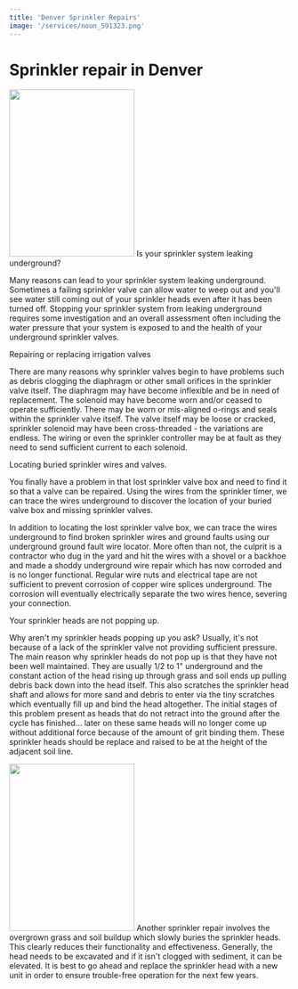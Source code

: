 ```yaml
---
title: 'Denver Sprinkler Repairs'
image: '/services/noun_591323.png'
---
```


<h1>Sprinkler repair in Denver</h1>

<a href="http://www.denversprinklerblowout.com/wp-content/uploads/2012/07/sprinkler_pipe_leaking.jpg" rel="wp-prettyPhoto[195]"><img class="alignright size-medium wp-image-201" title="sprinkler_pipe_leaking" src="http://www.denversprinklerblowout.com/wp-content/uploads/2012/07/sprinkler_pipe_leaking-225x300.jpg" alt="" width="225" height="300" srcset="http://www.denversprinklerblowout.com/wp-content/uploads/2012/07/sprinkler_pipe_leaking-225x300.jpg 225w, http://www.denversprinklerblowout.com/wp-content/uploads/2012/07/sprinkler_pipe_leaking.jpg 600w" sizes="(max-width: 225px) 100vw, 225px" /></a>
Is your sprinkler system leaking underground?

Many reasons can lead to your sprinkler system leaking underground.  Sometimes a failing sprinkler valve can allow water to weep out and you'll see water still coming out of your sprinkler heads even after it has been turned off. Stopping your sprinkler system from leaking underground requires some investigation and an overall assessment often including the water pressure that your system is exposed to and the health of your underground sprinkler valves.

Repairing or replacing irrigation valves

There are many reasons why sprinkler valves begin to have problems such as debris clogging the diaphragm or other small orifices in the sprinkler valve itself.  The diaphragm may have become inflexible and be in need of replacement.  The solenoid may have become worn and/or ceased to operate sufficiently.  There may be worn or mis-aligned o-rings and seals within the sprinkler valve itself.  The valve itself may be loose or cracked, sprinkler solenoid may have been cross-threaded - the variations are endless.  The wiring or even the sprinkler controller may be at fault as they need to send sufficient current to each solenoid.

Locating buried sprinkler wires and valves.

You finally have a problem in that lost sprinkler valve box and need to find it so that a valve can be repaired.  Using the wires from the sprinkler timer, we can trace the wires underground to discover the location of your buried valve box and missing sprinkler valves.

In addition to locating the lost sprinkler valve box, we can trace the wires underground to find broken sprinkler wires and ground faults using our underground ground fault wire locator.  More often than not, the culprit is a contractor who dug in the yard and hit the wires with a shovel or a backhoe and made a shoddy underground wire repair which has now corroded and is no longer functional.  Regular wire nuts and electrical tape are not sufficient to prevent corrosion of copper wire splices underground.  The corrosion will eventually electrically separate the two wires hence, severing your connection.

Your sprinkler heads are not popping up.

Why aren't my sprinkler heads popping up you ask?  Usually, it's not because of a lack of the sprinkler valve not providing sufficient pressure.  The main reason why sprinkler heads do not pop up is that they have not been well maintained.  They are usually 1/2 to 1" underground and the constant action of the head rising up through grass and soil ends up pulling debris back down into the head itself.  This also scratches the sprinkler head shaft and allows for more sand and debris to enter via the tiny scratches which eventually fill up and bind the head altogether.  The initial stages of this problem present as heads that do not retract into the ground after the cycle has finished... later on these same heads will no longer come up without additional force because of the amount of grit binding them.  These sprinkler heads should be replace and raised to be at the height of the adjacent soil line.

<a href="http://www.denversprinklerblowout.com/wp-content/uploads/2012/07/buried_sprinkler_head.jpg" rel="wp-prettyPhoto[195]"><img class="alignleft size-medium wp-image-207" title="buried_sprinkler_head" src="http://www.denversprinklerblowout.com/wp-content/uploads/2012/07/buried_sprinkler_head-225x300.jpg" alt="" width="225" height="300" srcset="http://www.denversprinklerblowout.com/wp-content/uploads/2012/07/buried_sprinkler_head-225x300.jpg 225w, http://www.denversprinklerblowout.com/wp-content/uploads/2012/07/buried_sprinkler_head.jpg 600w" sizes="(max-width: 225px) 100vw, 225px" /></a> Another sprinkler repair involves the overgrown grass and soil buildup which slowly buries the sprinkler heads.  This clearly reduces their functionality and effectiveness. Generally, the head needs to be excavated and if it isn't clogged with sediment, it can be elevated. It is best to go ahead and replace the sprinkler head with a new unit in order to ensure trouble-free operation for the next few years.
